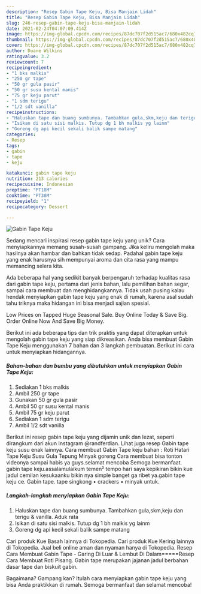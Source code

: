 ```yaml
---
description: "Resep Gabin Tape Keju, Bisa Manjain Lidah"
title: "Resep Gabin Tape Keju, Bisa Manjain Lidah"
slug: 246-resep-gabin-tape-keju-bisa-manjain-lidah
date: 2021-02-24T04:07:09.414Z
image: https://img-global.cpcdn.com/recipes/87dc707f2d515ac7/680x482cq70/gabin-tape-keju-foto-resep-utama.jpg
thumbnail: https://img-global.cpcdn.com/recipes/87dc707f2d515ac7/680x482cq70/gabin-tape-keju-foto-resep-utama.jpg
cover: https://img-global.cpcdn.com/recipes/87dc707f2d515ac7/680x482cq70/gabin-tape-keju-foto-resep-utama.jpg
author: Duane Wilkins
ratingvalue: 3.2
reviewcount: 7
recipeingredient:
- "1 bks malkis"
- "250 gr tape"
- "50 gr gula pasir"
- "50 gr susu kental manis"
- "75 gr keju parut"
- "1 sdm terigu"
- "1/2 sdt vanilla"
recipeinstructions:
- "Haluskan tape dan buang sumbunya. Tambahkan gula,skm,keju dan terigu &amp; vanilla. Aduk rata"
- "Isikan di satu sisi malkis. Tutup dg 1 bh malkis yg lainm"
- "Goreng dg api kecil sekali balik sampe matang"
categories:
- Resep
tags:
- gabin
- tape
- keju

katakunci: gabin tape keju 
nutrition: 213 calories
recipecuisine: Indonesian
preptime: "PT18M"
cooktime: "PT38M"
recipeyield: "1"
recipecategory: Dessert

---
```



![Gabin Tape Keju](https://img-global.cpcdn.com/recipes/87dc707f2d515ac7/680x482cq70/gabin-tape-keju-foto-resep-utama.jpg)

Sedang mencari inspirasi resep gabin tape keju yang unik? Cara menyiapkannya memang susah-susah gampang. Jika keliru mengolah maka hasilnya akan hambar dan bahkan tidak sedap. Padahal gabin tape keju yang enak harusnya sih mempunyai aroma dan cita rasa yang mampu memancing selera kita.

Ada beberapa hal yang sedikit banyak berpengaruh terhadap kualitas rasa dari gabin tape keju, pertama dari jenis bahan, lalu pemilihan bahan segar, sampai cara membuat dan menghidangkannya. Tidak usah pusing kalau hendak menyiapkan gabin tape keju yang enak di rumah, karena asal sudah tahu triknya maka hidangan ini bisa menjadi sajian spesial.

Low Prices on Tapped Huge Seasonal Sale. Buy Online Today &amp; Save Big. Order Online Now And Save Big Money.


Berikut ini ada beberapa tips dan trik praktis yang dapat diterapkan untuk mengolah gabin tape keju yang siap dikreasikan. Anda bisa membuat Gabin Tape Keju menggunakan 7 bahan dan 3 langkah pembuatan. Berikut ini cara untuk menyiapkan hidangannya.

<!--inarticleads1-->

##### Bahan-bahan dan bumbu yang dibutuhkan untuk menyiapkan Gabin Tape Keju:

1. Sediakan 1 bks malkis
1. Ambil 250 gr tape
1. Gunakan 50 gr gula pasir
1. Ambil 50 gr susu kental manis
1. Ambil 75 gr keju parut
1. Sediakan 1 sdm terigu
1. Ambil 1/2 sdt vanilla


Berikut ini resep gabin tape keju yang dijamin unik dan lezat, seperti dirangkum dari akun Instagram @randferdian. Lihat juga resep Gabin tape keju susu enak lainnya. Cara membuat Gabin Tape keju bahan : Roti Hatari Tape Keju Susu Gula Tepung Minyak goreng Cara membuat bisa tonton videonya sampai habis ya guys.selamat mencoba Semoga bermanfaat. gabin tape keju.assalamulaikum temen² tempo hari saya kepikiran bikin kue jadul cemilan kesukaanku bikin nya simple banget ga ribet ya.gabin tape keju ce. Gabin tape. tape singkong • crackers • minyak untuk. 

<!--inarticleads2-->

##### Langkah-langkah menyiapkan Gabin Tape Keju:

1. Haluskan tape dan buang sumbunya. Tambahkan gula,skm,keju dan terigu &amp; vanilla. Aduk rata
1. Isikan di satu sisi malkis. Tutup dg 1 bh malkis yg lainm
1. Goreng dg api kecil sekali balik sampe matang


Cari produk Kue Basah lainnya di Tokopedia. Cari produk Kue Kering lainnya di Tokopedia. Jual beli online aman dan nyaman hanya di Tokopedia. Resep Cara Membuat Gabin Tape - Garing Di Luar &amp; Lembut Di Dalam=====Resep Cara Membuat Roti Pisang. Gabin tape merupakan jajanan jadul berbahan dasar tape dan biskuit gabin. 

Bagaimana? Gampang kan? Itulah cara menyiapkan gabin tape keju yang bisa Anda praktikkan di rumah. Semoga bermanfaat dan selamat mencoba!

